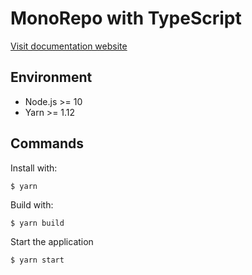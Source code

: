 # MonoRepo with TypeScript

[Visit documentation website](https://www.typescriptlang.org/docs/handbook/project-references.html)

## Environment

* Node.js >= 10
* Yarn >= 1.12

## Commands

Install with:

```shell
$ yarn
```

Build with:

```shell
$ yarn build
```

Start the application

```shell
$ yarn start
```
